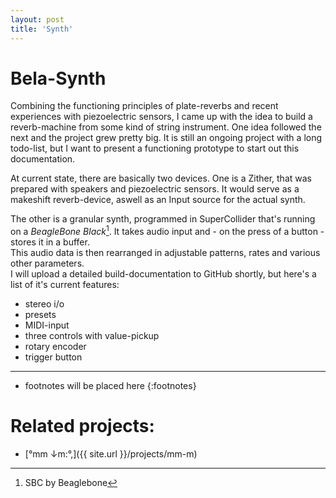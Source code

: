 ```yaml
---
layout: post
title: 'Synth'
---
```


# Bela-Synth

Combining the functioning principles of plate-reverbs and recent experiences with piezoelectric sensors,
I came up with the idea to build a reverb-machine from some kind of string instrument.
One idea followed the next and the project grew pretty big. 
It is still an ongoing project with a long todo-list,
but I want to present a functioning prototype to start out this documentation.

At current state, there are basically two devices.
One is a Zither, that was prepared with speakers and piezoelectric sensors. 
It would serve as a makeshift reverb-device, aswell as an Input source for the actual synth.



The other is a granular synth, programmed in SuperCollider that's running on a *BeagleBone Black*[^bbb].
It takes audio input and - on the press of a button - stores it in a buffer.   
This audio data is then rearranged in adjustable patterns, rates and various other parameters.  
I will upload a detailed build-documentation to GitHub shortly, but here's a list of it's current features:
<!--- For detailed build-documentation, check out this project's [GitHub-repository](). --->
- stereo i/o
- presets
- MIDI-input
- three controls with value-pickup
- rotary encoder
- trigger button

---
* footnotes will be placed here
{:footnotes}

[^bbb]: SBC by Beaglebone

# Related projects: 

- [°mm ↓m​:​°​,]({{ site.url }}/projects/mm-m)
